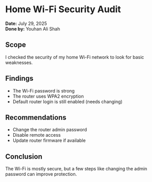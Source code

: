 # Home Wi-Fi Security Audit  
**Date:** July 29, 2025  
**Done by:** Youhan Ali Shah  

## Scope  
I checked the security of my home Wi-Fi network to look for basic weaknesses.

## Findings  
- The Wi-Fi password is strong  
- The router uses WPA2 encryption  
- Default router login is still enabled (needs changing)

## Recommendations  
- Change the router admin password  
- Disable remote access  
- Update router firmware if available

## Conclusion  
The Wi-Fi is mostly secure, but a few steps like changing the admin password can improve protection.
